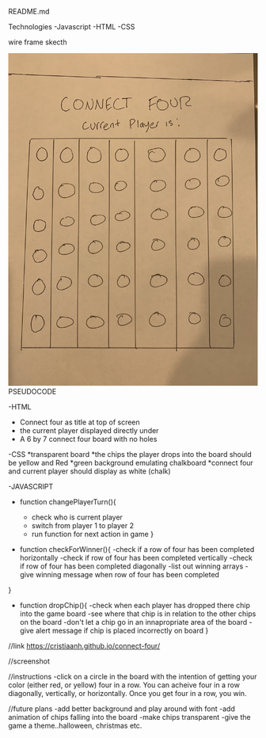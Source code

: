 README.md




<title>CONNECT FOUR</title>

Technologies
-Javascript
-HTML
-CSS

wire frame skecth 

![wire frame sketch](wireframe.JPG)
PSEUDOCODE

-HTML
* Connect four as title at top of screen
* the current player displayed directly under
* A 6 by 7 connect four board with no holes


-CSS
*transparent board
*the chips the player drops into the board should be yellow and Red 
*green background emulating chalkboard 
*connect four and current player should display as white (chalk)


-JAVASCRIPT
* function changePlayerTurn(){
    - check who is current player
    - switch from player 1 to player 2
    - run function for next action in game
  }

* function checkForWinner(){
    -check if a row of four has been completed horizontally
    -check if row of four has been completed vertically
    -check if row of four has been completed diagonally
    -list out winning arrays
    -give winning message when row of four has been completed


}

* function dropChip(){
    -check when each player has dropped there chip into the game board
    -see where that chip is in relation to the other chips on the board
    -don't let a chip go in an innapropriate area of the board
    -give alert message if chip is placed incorrectly on board
}

//link
https://cristiaanh.github.io/connect-four/

//screenshot


//instructions
-click on a circle in the board with the intention of getting your color (either red, or yellow) four in a row. You can acheive four in a row diagonally, vertically, or horizontally. Once you get four in a row, you win.

//future plans
-add  better background and play around with font
-add animation of chips falling into the board
-make chips transparent
-give the game a theme..halloween, christmas etc.